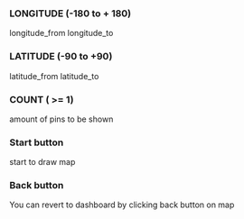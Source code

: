 ### LONGITUDE (-180 to + 180) 
longitude_from
longitude_to

### LATITUDE (-90 to +90) 
latitude_from
latitude_to

### COUNT ( >= 1) 
amount of pins to be shown

### Start button
start to draw map

### Back button
You can revert to dashboard by clicking back button on map
